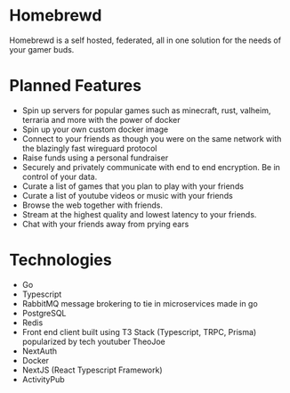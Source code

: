 # Homebrewd
Homebrewd is a self hosted, federated, all in one solution for the needs of your gamer buds.

# Planned Features
- Spin up servers for popular games such as minecraft, rust, valheim, terraria and more with the power of docker
- Spin up your own custom docker image
- Connect to your friends as though you were on the same network with the blazingly fast wireguard protocol
- Raise funds using a personal fundraiser
- Securely and privately communicate with end to end encryption. Be in control of your data.
- Curate a list of games that you plan to play with your friends
- Curate a list of youtube videos or music with your friends
- Browse the web together with friends.
- Stream at the highest quality and lowest latency to your friends.
- Chat with your friends away from prying ears


# Technologies
- Go
- Typescript
- RabbitMQ message brokering to tie in microservices made in go
- PostgreSQL
- Redis
- Front end client built using T3 Stack (Typescript, TRPC, Prisma) popularized by tech youtuber TheoJoe
- NextAuth
- Docker
- NextJS (React Typescript Framework)
- ActivityPub
